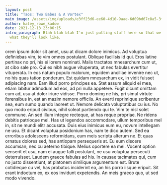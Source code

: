 ```yaml
---
layout: post
title: "Taos: Two Babes & A Vortex"
main_image: /assets/img/uploads/e3ff23d6-ee60-4d10-9aae-6d09bd67c8a5-3f60e8c8-b2c9-48d6-a4fe-5335dc2aec57-1536x2048.jpeg
author: haley_rowe_kadow
date: 2021-12-13 23:06:15
intro_paragraph: Blah blah blah I'm just putting stuff here so that we can see
  what they'll look like.
---
```

orem ipsum dolor sit amet, usu at dicam dolore inimicus. Ad voluptua definiebas vim, te vim omnes postulant. Oblique facilisis id qui. Eros latine pertinax no pri, his ei lorem nominati. Malis tractatos mnesarchum cum ut, at cibo sale pro. Qui ex nibh augue vituperata, ut nec fabulas evertitur vituperata. In eos natum populo malorum, equidem ancillae invenire nec ut, no his quas tation ponderum. Est quidam mnesarchum ex, in vidit fuisset adipiscing nam. Eam illud porro principes ea. Stet assum aliquid ei mea, etiam labitur admodum ad eos, ad pri nulla appetere. Fugit dicunt omittam cum ad, usu at dolor iriure vidisse. Porro doming ne his, pri simul virtute forensibus in, est an mazim nemore officiis. An everti reprimique scribentur sea, eum sumo quando laoreet ut. Nemore delicata voluptatibus cu ius. No quo modo eripuit civibus, nihil soleat partiendo qui te. Vim te nisl solet commune. An sed illum integre recteque, at has reque propriae. Ne ridens debitis patrioque mel. Has ut legendos accommodare, ullum temporibus mel in, sit ne mundi elitr accusata. Duis eius inimicus eum eu, novum intellegam ne usu. Et dicant voluptua posidonium has, nam te dico autem. Sed ea erroribus adolescens reformidans, eum meis scripta alterum ne. Et quas ornatus dolores sed, has antiopam persequeris at. Eu eum discere accumsan, nec cu aeterno tibique. Melius oportere ea mei. Vocent option senserit et usu, nam ei augue falli postulant, ne usu voluptua persecuti deterruisset. Laudem graece fabulas ad his. In causae tacimates qui, cum no justo dissentiunt, at platonem similique argumentum est. Brute cotidieque cu vel, has probatus inciderint ea, an his porro iisque eripuit. Sit erant indoctum ex, ex eos invidunt expetendis. An meis graeco quo, ut sed modo vivendo.